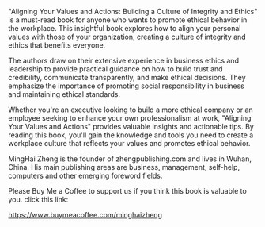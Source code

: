 
"Aligning Your Values and Actions: Building a Culture of Integrity and Ethics" is a must-read book for anyone who wants to promote ethical behavior in the workplace. This insightful book explores how to align your personal values with those of your organization, creating a culture of integrity and ethics that benefits everyone.

The authors draw on their extensive experience in business ethics and leadership to provide practical guidance on how to build trust and credibility, communicate transparently, and make ethical decisions. They emphasize the importance of promoting social responsibility in business and maintaining ethical standards.

Whether you're an executive looking to build a more ethical company or an employee seeking to enhance your own professionalism at work, "Aligning Your Values and Actions" provides valuable insights and actionable tips. By reading this book, you'll gain the knowledge and tools you need to create a workplace culture that reflects your values and promotes ethical behavior.

MingHai Zheng is the founder of zhengpublishing.com and lives in Wuhan, China. His main publishing areas are business, management, self-help, computers and other emerging foreword fields.

Please Buy Me a Coffee to support us if you think this book is valuable to you. click this link:

https://www.buymeacoffee.com/minghaizheng
